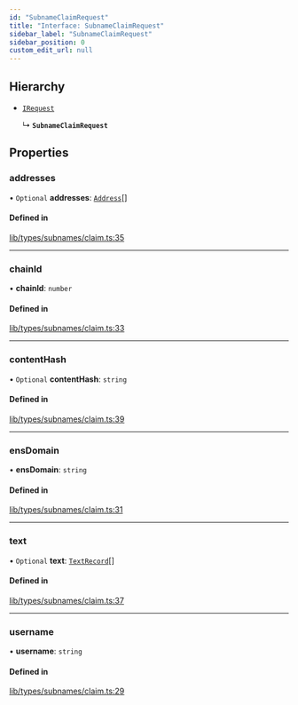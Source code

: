 ```yaml
---
id: "SubnameClaimRequest"
title: "Interface: SubnameClaimRequest"
sidebar_label: "SubnameClaimRequest"
sidebar_position: 0
custom_edit_url: null
---
```


## Hierarchy

- [`IRequest`](IRequest.md)

  ↳ **`SubnameClaimRequest`**

## Properties

### addresses

• `Optional` **addresses**: [`Address`](Address.md)[]

#### Defined in

[lib/types/subnames/claim.ts:35](https://github.com/JustaName-id/JustaName-sdk/blob/5718518/packages/@justaname.id/sdk/src/lib/types/subnames/claim.ts#L35)

___

### chainId

• **chainId**: `number`

#### Defined in

[lib/types/subnames/claim.ts:33](https://github.com/JustaName-id/JustaName-sdk/blob/5718518/packages/@justaname.id/sdk/src/lib/types/subnames/claim.ts#L33)

___

### contentHash

• `Optional` **contentHash**: `string`

#### Defined in

[lib/types/subnames/claim.ts:39](https://github.com/JustaName-id/JustaName-sdk/blob/5718518/packages/@justaname.id/sdk/src/lib/types/subnames/claim.ts#L39)

___

### ensDomain

• **ensDomain**: `string`

#### Defined in

[lib/types/subnames/claim.ts:31](https://github.com/JustaName-id/JustaName-sdk/blob/5718518/packages/@justaname.id/sdk/src/lib/types/subnames/claim.ts#L31)

___

### text

• `Optional` **text**: [`TextRecord`](TextRecord.md)[]

#### Defined in

[lib/types/subnames/claim.ts:37](https://github.com/JustaName-id/JustaName-sdk/blob/5718518/packages/@justaname.id/sdk/src/lib/types/subnames/claim.ts#L37)

___

### username

• **username**: `string`

#### Defined in

[lib/types/subnames/claim.ts:29](https://github.com/JustaName-id/JustaName-sdk/blob/5718518/packages/@justaname.id/sdk/src/lib/types/subnames/claim.ts#L29)
